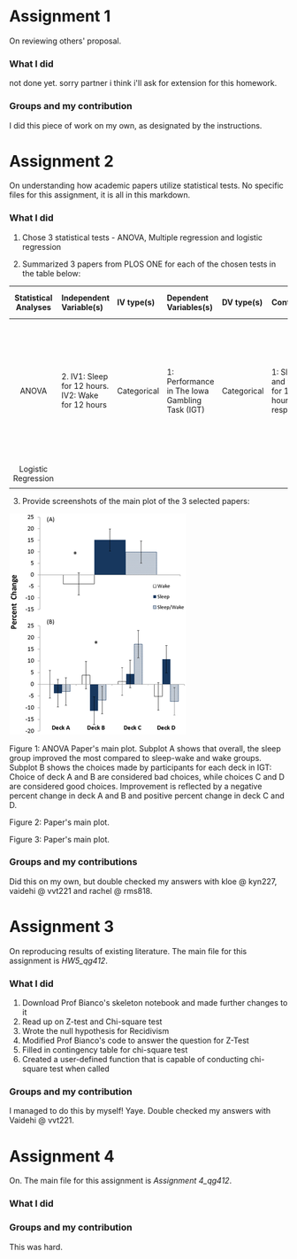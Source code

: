 # Assignment 1 
On reviewing others' proposal. 

### What I did
not done yet. sorry partner i think i'll ask for extension for this homework. 

### Groups and my contribution
I did this piece of work on my own, as designated by the instructions. 


# Assignment 2 
On understanding how academic papers utilize statistical tests. No specific files for this assignment, it is all in this markdown. 

### What I did

1) Chose 3 statistical tests - ANOVA, Multiple regression and logistic regression

2) Summarized 3 papers from PLOS ONE for each of the chosen tests in the table below: 

| **Statistical Analyses**	|  **Independent Variable(s)**  |  **IV type(s)** |  **Dependent Variables(s)**  |  **DV type(s)**  |  **Control Var** | **Control Var type**  | **Question to be answered** | **_H0_** | **Alpha** | **Link to paper**| 
|:----------:|:-------|:------------|:-------------|:-------------|:------------|:------------- |:------------------|:----:|:-------:|:-------|
ANOVA	| 2. IV1: Sleep for 12 hours. IV2: Wake for 12 hours | Categorical | 1: Performance in The Iowa Gambling Task (IGT) | Categorical | 1: Sleep and wake for 12 hours respectively | Categorical |	Does intervening sleep between sessions enhance performance in IGT? | IGT Performance test groups <= IGT Performance control group | 0.05 | [Post Learning Sleep Improves Cognitive-Emotional Decision-Making: Evidence for a ‘Deck B Sleep Effect’ in the Iowa Gambling Task](https://journals.plos.org/plosone/article?id=10.1371/journal.pone.0112056) |
Logistic Regression |
|||||||||

3) Provide screenshots of the main plot of the 3 selected papers: 

![screenshot](anova_main.png)

Figure 1: ANOVA Paper's main plot. Subplot A shows that overall, the sleep group improved the most compared to sleep-wake and wake groups. Subplot B shows the choices made by participants for each deck in IGT: Choice of deck A and B are considered bad choices, while choices C and D are considered good choices. Improvement is reflected by a negative percent change in deck A and B and positive percent change in deck C and D.

Figure 2: Paper's main plot. 

Figure 3: Paper's main plot. 

### Groups and my contributions
Did this on my own, but double checked my answers with kloe @ kyn227, vaidehi @ vvt221 and rachel @ rms818. 


# Assignment 3
On reproducing results of existing literature. The main file for this assignment is _HW5_qg412_. 

### What I did
1) Download Prof Bianco's skeleton notebook and made further changes to it
2) Read up on Z-test and Chi-square test
3) Wrote the null hypothesis for Recidivism 
4) Modified Prof Bianco's code to answer the question for Z-Test
5) Filled in contingency table for chi-square test
6) Created a user-defined function that is capable of conducting chi-square test when called

### Groups and my contribution
I managed to do this by myself! Yaye. Double checked my answers with Vaidehi @ vvt221. 


# Assignment 4
On. The main file for this assignment is _Assignment 4_qg412_. 

### What I did


### Groups and my contribution
This was hard. 



